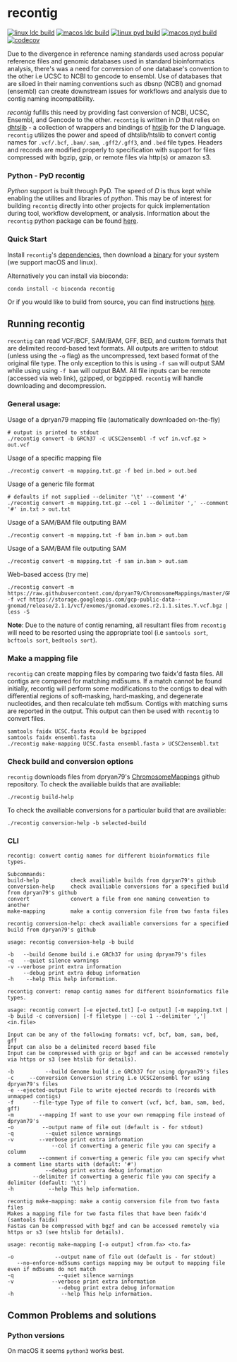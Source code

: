recontig
========

[![linux ldc build](https://github.com/blachlylab/recontig/actions/workflows/dbuild-linux.yml/badge.svg)](https://github.com/blachlylab/recontig/actions/workflows/dbuild-linux.yml)
[![macos ldc build](https://github.com/blachlylab/recontig/actions/workflows/dbuild-macos.yml/badge.svg)](https://github.com/blachlylab/recontig/actions/workflows/dbuild-macos.yml)
[![linux pyd build](https://github.com/blachlylab/recontig/actions/workflows/pybuild-linux.yml/badge.svg)](https://github.com/blachlylab/recontig/actions/workflows/pybuild-linux.yml)
[![macos pyd build](https://github.com/blachlylab/recontig/actions/workflows/pybuild-macos.yml/badge.svg)](https://github.com/blachlylab/recontig/actions/workflows/pybuild-macos.yml)
[![codecov](https://codecov.io/gh/blachlylab/recontig/branch/master/graph/badge.svg?token=K8R2FF15EO)](https://codecov.io/gh/blachlylab/recontig)

Due to the divergence in reference naming standards used across popular reference files and genomic databases used in standard bioinformatics analysis, there's was a need for conversion of one database's convention to the other i.e UCSC to NCBI to gencode to ensembl. Use of databases that are siloed in their naming conventions such as dbsnp (NCBI) and gnomad (ensembl) can create downstream issues for workflows and analysis due to contig naming incompatibility. 

*recontig* fufills this need by providing fast conversion of NCBI, UCSC, Ensembl, and Gencode to the other. `recontig` is written in *D* that relies on [dhtslib](https://github.com/blachlylab/dhtslib) - a collection of wrappers and bindings of [htslib](https://github.com/samtools/htslib) for the D language. `recontig` utilizes the power and speed of dhtslib/htslib to convert contig names for `.vcf/.bcf`, `.bam/.sam`, `.gff2/.gff3`, and `.bed` file types. Headers and records are modified properly to specification with support for files compressed with bgzip, gzip, or remote files via http(s) or amazon s3.

### Python - PyD recontig

*Python* support is built through PyD. The speed of *D* is thus kept while enabling the utilites and libraries of *python*. This may be of interest for building `recontig` directly into other projects for quick implementation during tool, workflow development, or analysis. Information about the `recontig` python package can be found [here](INSTALL.md#building-the-recontig-python-package).

### Quick Start
Install `recontig`'s [dependencies](INSTALL.md#dependencies), then download a [binary]() for your system (we support macOS and linux).

Alternatively you can install via bioconda:
```
conda install -c bioconda recontig
```

Or if you would like to build from source, you can find instructions [here](INSTALL.md#building-recontig-from-source).


## Running recontig
`recontig` can read VCF/BCF, SAM/BAM, GFF, BED, and custom formats that are delimited record-based text formats. All outputs are written to stdout (unless using the `-o` flag) as the uncompressed, text based format of the original file type. The only exception to this is using `-f sam` will output SAM while using using `-f bam` will output BAM. All file inputs can be remote (accessed via web link), gzipped, or bgzipped. `recontig` will handle downloading and decompression.  
### General usage:
Usage of a dpryan79 mapping file (automatically downloaded on-the-fly)
```
# output is printed to stdout 
./recontig convert -b GRCh37 -c UCSC2ensembl -f vcf in.vcf.gz > out.vcf
```
Usage of a specific mapping file
```
./recontig convert -m mapping.txt.gz -f bed in.bed > out.bed
```
Usage of a generic file format
```
# defaults if not supplied --delimiter '\t' --comment '#'
./recontig convert -m mapping.txt.gz --col 1 --delimiter ',' --comment '#' in.txt > out.txt
```

Usage of a SAM/BAM file outputing BAM
```
./recontig convert -m mapping.txt -f bam in.bam > out.bam
```

Usage of a SAM/BAM file outputing SAM
```
./recontig convert -m mapping.txt -f sam in.bam > out.sam
```

Web-based access (try me)
```
./recontig convert -m https://raw.githubusercontent.com/dpryan79/ChromosomeMappings/master/GRCh37_ensembl2UCSC.txt -f vcf https://storage.googleapis.com/gcp-public-data--gnomad/release/2.1.1/vcf/exomes/gnomad.exomes.r2.1.1.sites.Y.vcf.bgz | less -S
```

**Note**: Due to the nature of contig renaming, all resultant files from `recontig` will need to be resorted using the appropriate tool (i.e `samtools sort`, `bcftools sort`, `bedtools sort`).
### Make a mapping file
`recontig` can create mapping files by comparing two faidx'd fasta files. All contigs are compared for matching md5sums. If a match cannot be found initially, recontig will perform some modifications to the contigs to deal with differential regions of soft-masking, hard-masking, and degenerate nucleotides, and then recalculate teh md5sum. Contigs with matching sums are reported in the output. This output can then be used with `recontig` to convert files.
```
samtools faidx UCSC.fasta #could be bgzipped
samtools faidx ensembl.fasta
./recontig make-mapping UCSC.fasta ensembl.fasta > UCSC2ensembl.txt
```

### Check build and conversion options
`recontig` downloads files from dpryan79's [ChromosomeMappings](https://github.com/dpryan79/ChromosomeMappings) github repository.
To check the availiable builds that are availiable:
```
./recontig build-help
```
To check the availiable conversions for a particular build that are availiable:
```
./recontig conversion-help -b selected-build
```

### CLI
```
recontig: convert contig names for different bioinformatics file types.

Subcommands:
build-help          check availiable builds from dpryan79's github
conversion-help     check availiable conversions for a specified build from dpryan79's github
convert             convert a file from one naming convention to another
make-mapping        make a contig conversion file from two fasta files
```
```
recontig conversion-help: check availiable conversions for a specified build from dpryan79's github

usage: recontig conversion-help -b build 

-b   --build Genome build i.e GRCh37 for using dpryan79's files
-q   --quiet silence warnings
-v --verbose print extra information
     --debug print extra debug information
-h    --help This help information.
```
```
recontig convert: remap contig names for different bioinformatics file types.

usage: recontig convert [-e ejected.txt] [-o output] [-m mapping.txt | -b build -c conversion] [-f filetype | --col 1 --delimiter ','] <in.file>

Input can be any of the following formats: vcf, bcf, bam, sam, bed, gff
Input can also be a delimited record based file 
Input can be compressed with gzip or bgzf and can be accessed remotely via https or s3 (see htslib for details).

-b          --build Genome build i.e GRCh37 for using dpryan79's files
-c     --conversion Conversion string i.e UCSC2ensembl for using dpryan79's files
-e --ejected-output File to write ejected records to (records with unmapped contigs)
-f      --file-type Type of file to convert (vcf, bcf, bam, sam, bed, gff)
-m        --mapping If want to use your own remapping file instead of dpryan79's
-o         --output name of file out (default is - for stdout)
-q          --quiet silence warnings
-v        --verbose print extra information
              --col if converting a generic file you can specify a column
          --comment if converting a generic file you can specify what a comment line starts with (default: '#')
            --debug print extra debug information
        --delimiter if converting a generic file you can specify a delimiter (default: '\t')
-h           --help This help information.
```
```
recontig make-mapping: make a contig conversion file from two fasta files
Makes a mapping file for two fasta files that have been faidx'd (samtools faidx)
Fastas can be compressed with bgzf and can be accessed remotely via https or s3 (see htslib for details).

usage: recontig make-mapping [-o output] <from.fa> <to.fa>

-o             --output name of file out (default is - for stdout)
   --no-enforce-md5sums contigs mapping may be output to mapping file even if md5sums do not match
-q              --quiet silence warnings
-v            --verbose print extra information
                --debug print extra debug information
-h               --help This help information.
```

## Common Problems and solutions
### Python versions
On macOS it seems `python3` works best. 
